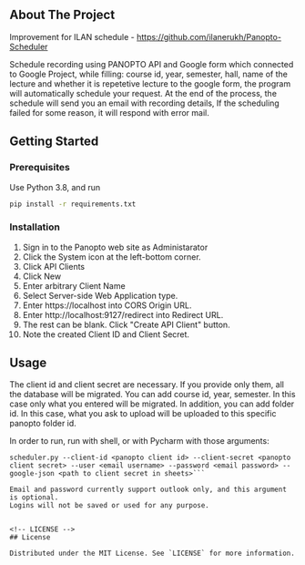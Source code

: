 <!-- ABOUT THE PROJECT -->
## About The Project
Improvement for ILAN schedule - https://github.com/ilanerukh/Panopto-Scheduler

Schedule recording using PANOPTO API and Google form which connected to Google Project, while filling: course id, year, semester, hall, name of the lecture and whether it is repetetive lecture to the google form, the program will automatically schedule your request.
At the end of the process, the schedule will send you an email with recording details,
If the scheduling failed for some reason, it will respond with error mail.


<!-- GETTING STARTED -->
## Getting Started


### Prerequisites

Use Python 3.8, and run
```sh
pip install -r requirements.txt

```

### Installation

1. Sign in to the Panopto web site as Administarator
2. Click the System icon at the left-bottom corner.
3. Click API Clients
4. Click New
5. Enter arbitrary Client Name
6. Select Server-side Web Application type.
7. Enter https://localhost into CORS Origin URL.
8. Enter http://localhost:9127/redirect into Redirect URL.
9. The rest can be blank. Click "Create API Client" button.
10. Note the created Client ID and Client Secret.



<!-- USAGE EXAMPLES -->
## Usage
The client id and client secret are necessary. If you provide only them, all the database will be migrated.
You can add course id, year, semester. In this case only what you entered will be migrated.
In addition, you can add folder id. In this case, what you ask to upload will be uploaded to this specific panopto folder id.

In order to run, run with shell, or with Pycharm with those arguments:
```
scheduler.py --client-id <panopto client id> --client-secret <panopto client secret> --user <email username> --password <email password> --google-json <path to client secret in sheets>```

Email and password currently support outlook only, and this argument is optional.
Logins will not be saved or used for any purpose.


<!-- LICENSE -->
## License

Distributed under the MIT License. See `LICENSE` for more information.


